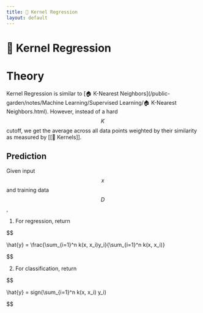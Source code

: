 ```yaml
---
title: 🏯 Kernel Regression
layout: default
---
```


# 🏯 Kernel Regression

# Theory
Kernel Regression is similar to [🏠 K-Nearest Neighbors](/public-garden/notes/Machine Learning/Supervised Learning/🏠 K-Nearest Neighbors.html). However, instead of a hard $$K$$ cutoff, we get the average across all data points weighted by their similarity as measured by [[🍿 Kernels]].

## Prediction
Given input $$x$$ and training data $$D$$,
1. For regression, return 

$$

\hat{y} = \frac{\sum_{i=1}^n k(x, x_i)y_i}{\sum_{i=1}^n k(x, x_i)}

$$

2. For classification, return 

$$

\hat{y} = sign(\sum_{i=1}^n k(x, x_i) y_i)

$$

